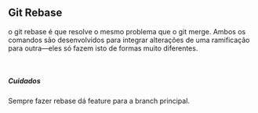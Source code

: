 ## Git Rebase

o git rebase é que resolve o mesmo problema que o git merge. Ambos os comandos são desenvolvidos para integrar alterações de uma ramificação para outra—eles só fazem isto de formas muito diferentes.


<br>

##### Cuidados

Sempre fazer rebase dá feature para a branch principal.